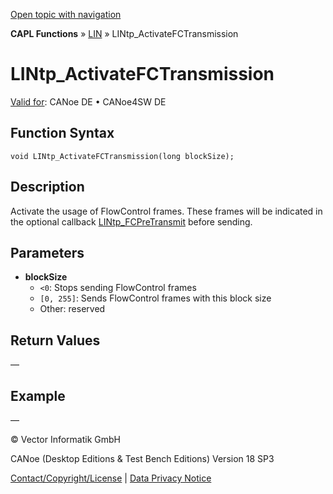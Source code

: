 [Open topic with navigation](../../../../../CANoeDEFamily.htm#Topics/CAPLFunctions/LIN/Functions/CAPLfunctionLINtpActivateFCTransmission.md)

**CAPL Functions** » [LIN](../CAPLfunctionsLINOverview.md) » LINtp_ActivateFCTransmission

# LINtp_ActivateFCTransmission

[Valid for](../../../Shared/FeatureAvailability.md): CANoe DE • CANoe4SW DE

## Function Syntax

```plaintext
void LINtp_ActivateFCTransmission(long blockSize);
```

## Description

Activate the usage of FlowControl frames. These frames will be indicated in the optional callback [LINtp_FCPreTransmit](CAPLfunctionLINtpFCPreTransmit.md) before sending.

## Parameters

- **blockSize**
  - `<0`: Stops sending FlowControl frames
  - `[0, 255]`: Sends FlowControl frames with this block size
  - Other: reserved

## Return Values

—

## Example

—

© Vector Informatik GmbH

CANoe (Desktop Editions & Test Bench Editions) Version 18 SP3

[Contact/Copyright/License](../../../Shared/ContactCopyrightLicense.md) | [Data Privacy Notice](https://www.vector.com/int/en/company/get-info/privacy-policy/)